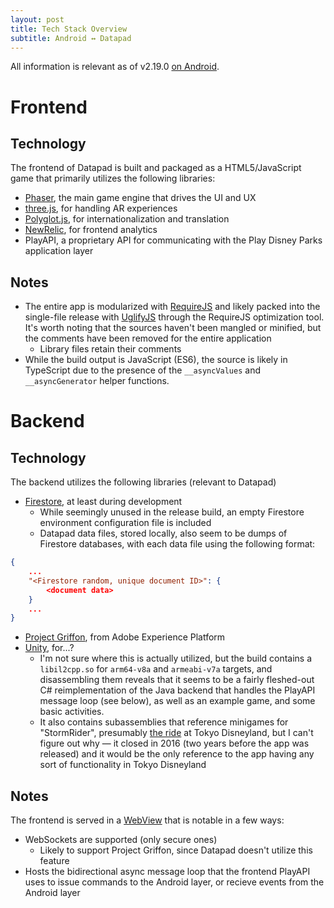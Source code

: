```yaml
---
layout: post
title: Tech Stack Overview
subtitle: Android ↔ Datapad
---
```


All information is relevant as of v2.19.0 [on Android](https://play.google.com/store/apps/details?id=com.disney.playdisneyparks.goo).

# Frontend

## Technology
The frontend of Datapad is built and packaged as a HTML5/JavaScript game that primarily utilizes the following libraries:

* [Phaser](https://phaser.io/), the main game engine that drives the UI and UX
* [three.js](https://threejs.org/), for handling AR experiences
* [Polyglot.js](https://airbnb.io/polyglot.js/), for internationalization and translation
* [NewRelic](https://newrelic.com/), for frontend analytics
* PlayAPI, a proprietary API for communicating with the Play Disney Parks application layer

## Notes
* The entire app is modularized with [RequireJS](https://requirejs.org/) and likely packed into the single-file release with [UglifyJS](https://github.com/mishoo/UglifyJS) through the RequireJS optimization tool. It's worth noting that the sources haven't been mangled or minified, but the comments have been removed for the entire application
  * Library files retain their comments
* While the build output is JavaScript (ES6), the source is likely in TypeScript due to the presence of the `__asyncValues` and `__asyncGenerator` helper functions.

# Backend

## Technology

The backend utilizes the following libraries (relevant to Datapad)

* [Firestore](https://firebase.google.com/docs/firestore), at least during development
  * While seemingly unused in the release build, an empty Firestore environment configuration file is included
  * Datapad data files, stored locally, also seem to be dumps of Firestore databases, with each data file using the following format:

```json
{
	...
    "<Firestore random, unique document ID>": {
		<document data>
    }
	...
}
```

* [Project Griffon](https://aep-sdks.gitbook.io/docs/beta/project-griffon), from Adobe Experience Platform
* [Unity](https://unity.com/), for...?
  * I'm not sure where this is actually utilized, but the build contains a `libil2cpp.so` for `arm64-v8a` and `armeabi-v7a` targets, and disassembling them reveals that it seems to be a fairly fleshed-out C# reimplementation of the Java backend that handles the PlayAPI message loop (see below), as well as an example game, and some basic activities.
  * It also contains subassemblies that reference minigames for "StormRider", presumably [the ride](https://disney.fandom.com/wiki/StormRider) at Tokyo Disneyland, but I can't figure out why — it closed in 2016 (two years before the app was released) and it would be the only reference to the app having any sort of functionality in Tokyo Disneyland

## Notes

The frontend is served in a [WebView](https://developer.android.com/reference/android/webkit/WebView) that is notable in a few ways:

* WebSockets are supported (only secure ones)
  * Likely to support Project Griffon, since Datapad doesn't utilize this feature
* Hosts the bidirectional async message loop that the frontend PlayAPI uses to issue commands to the Android layer, or recieve events from the Android layer
